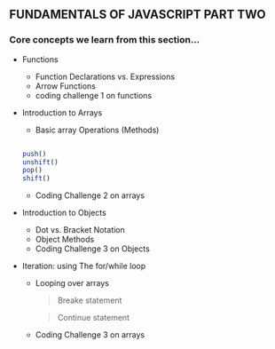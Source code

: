 ## FUNDAMENTALS OF JAVASCRIPT PART TWO

### Core concepts we learn from this section...


* Functions
  - Function Declarations vs. Expressions
  - Arrow Functions
  - coding challenge 1 on functions


* Introduction to Arrays
  - Basic array Operations (Methods)
  ```javaScript 

  push()
  unshift()
  pop()
  shift()

  ```
  - Coding Challenge 2 on arrays


* Introduction to Objects
  - Dot vs. Bracket Notation
  - Object Methods
  - Coding Challenge 3 on Objects


* Iteration: using The for/while loop
  - Looping over arrays

    > Breake statement
    
    > Continue statement

  - Coding Challenge 3 on arrays
